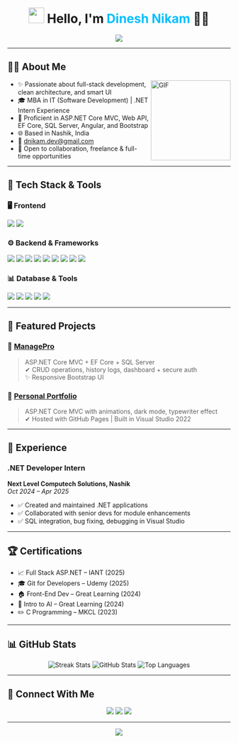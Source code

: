 <h1 align="center">
  <img src="https://media.giphy.com/media/hvRJCLFzcasrR4ia7z/giphy.gif" width="35px"> Hello, I'm <span style="color:#00bfff">Dinesh Nikam</span> 👨‍💻
</h1>

<p align="center">
  <img src="https://readme-typing-svg.herokuapp.com?font=Fira+Code&size=22&pause=1000&center=true&vCenter=true&width=435&lines=.NET+Full+Stack+Developer+%F0%9F%92%BC;MBA+in+IT+%F0%9F%93%9D;Creating+Smart+Web+Apps+%F0%9F%9A%80;Scalable+%7C+Secure+%7C+Clean+Code+%F0%9F%93%9A"/>
</p>

---

## 👨‍💻 About Me

<img align="right" alt="GIF" height="180px" src="https://cdn.dribbble.com/users/1162077/screenshots/5403918/focus-animation.gif" />

- ✨ Passionate about full-stack development, clean architecture, and smart UI
- 🎓 MBA in IT (Software Development) | .NET Intern Experience
- 🚀 Proficient in ASP.NET Core MVC, Web API, EF Core, SQL Server, Angular, and Bootstrap
- 🌐 Based in Nashik, India  
- 📧 [dnikam.dev@gmail.com](mailto:dnikam.dev@gmail.com)
- 📅 Open to collaboration, freelance & full-time opportunities

---

## 🚀 Tech Stack & Tools

### 🖥️ Frontend
<p>
  <img src="https://skillicons.dev/icons?i=html,css,js,bootstrap,react,jquery" />
  <img src="https://img.shields.io/badge/Razor%20Pages-purple?style=for-the-badge">
</p>

### ⚙️ Backend & Frameworks
<p>
  <img src="https://skillicons.dev/icons?i=dotnet,csharp" />
  <img src="https://img.shields.io/badge/ASP.NET_Core_MVC-512BD4?style=for-the-badge&logo=dotnet">
  <img src="https://img.shields.io/badge/Web%20API-green?style=for-the-badge">
  <img src="https://img.shields.io/badge/Web%20Forms-blue?style=for-the-badge">
  <img src="https://img.shields.io/badge/Windows%20Forms-grey?style=for-the-badge">
  <img src="https://img.shields.io/badge/EF%20Core-darkgreen?style=for-the-badge">
  <img src="https://img.shields.io/badge/LINQ-blueviolet?style=for-the-badge">
  <img src="https://img.shields.io/badge/ADO.NET-orange?style=for-the-badge">
  <img src="https://img.shields.io/badge/REST%20APIs-lightgrey?style=for-the-badge">
</p>

### 📊 Database & Tools
<p>
  <img src="https://skillicons.dev/icons?i=git,github,vscode,visualstudio" />
  <img src="https://img.shields.io/badge/SQL%20Server-CC2927?style=for-the-badge&logo=microsoft-sql-server">
  <img src="https://img.shields.io/badge/SSMS-007ACC?style=for-the-badge">
  <img src="https://img.shields.io/badge/Sublime%20Text-FF9800?style=for-the-badge&logo=sublime-text">
  <img src="https://img.shields.io/badge/GitHub%20Actions-2088FF?style=for-the-badge&logo=github-actions&logoColor=white">
</p>

---

## 🌟 Featured Projects

### 📝 [ManagePro](https://github.com/dineshsnikam/ManagePro)
> ASP.NET Core MVC + EF Core + SQL Server  
> ✔ CRUD operations, history logs, dashboard + secure auth  
> ✨ Responsive Bootstrap UI

### 🔗 [Personal Portfolio](https://github.com/dineshsnikam/PersonalPortfolio)
> ASP.NET Core MVC with animations, dark mode, typewriter effect  
> ✔ Hosted with GitHub Pages | Built in Visual Studio 2022

---

## 📅 Experience

### .NET Developer Intern
**Next Level Computech Solutions, Nashik**  
<em>Oct 2024 – Apr 2025</em>

- ✅ Created and maintained .NET applications
- ✅ Collaborated with senior devs for module enhancements
- ✅ SQL integration, bug fixing, debugging in Visual Studio

---

## 🏆 Certifications

- 📈 Full Stack ASP.NET – IANT (2025)  
- 🎓 Git for Developers – Udemy (2025)  
- 🏠 Front-End Dev – Great Learning (2024)  
- 🧪 Intro to AI – Great Learning (2024)  
- ✏️ C Programming – MKCL (2023)

---

## 📊 GitHub Stats

<p align="center">
  <img src="https://github-readme-streak-stats.herokuapp.com?user=dineshsnikam&theme=radical&hide_border=true" alt="Streak Stats" />
  <img src="https://github-readme-stats.vercel.app/api?username=dineshsnikam&show_icons=true&theme=radical" alt="GitHub Stats" />
  <img src="https://github-readme-stats.vercel.app/api/top-langs/?username=dineshsnikam&layout=compact&theme=radical" alt="Top Languages" />
</p>

---

## 📢 Connect With Me

<p align="center">
  <a href="mailto:dnikam.dev@gmail.com"><img src="https://img.shields.io/badge/Email-Dinesh-informational?style=for-the-badge&logo=gmail&logoColor=white"></a>
  <a href="https://linkedin.com/in/dinesh-nikam-dev"><img src="https://img.shields.io/badge/LinkedIn-Dinesh-blue?style=for-the-badge&logo=linkedin"></a>
  <a href="https://github.com/dineshsnikam"><img src="https://img.shields.io/badge/GitHub-Dinesh-black?style=for-the-badge&logo=github"></a>
</p>

---

<p align="center">
  <img src="https://readme-typing-svg.herokuapp.com?font=Fira+Code&duration=3000&pause=1000&center=true&vCenter=true&width=435&lines=Driven+to+build+smart+apps+that+make+an+impact.%F0%9F%92%BB"/>
</p>
